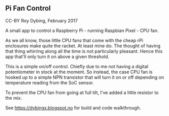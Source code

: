 ## Pi Fan Control

CC-BY Roy Dybing, February 2017

A small app to control a Raspberry Pi - running Raspbian Pixel - CPU fan.

As we all know, those little CPU fans that come with the cheap rPi enclosures make quite the racket. At least mine do. The thought of having that thing whirring along all the time is not particularly pleasant. Hence this app that'll only turn it on above a given threshold.

This is a simple on/off control. Chiefly due to me not having a digital potentiometer in stock at the moment. So instead, the case CPU fan is hooked up to a simple NPN transistor that will turn it on or off depending on temperature reading from the SoC sensor.

To prevent the CPU fan from going at full tilt, I've added a little resistor to the mix.

See https://dybings.blogspot.no for build and code walkthrough.